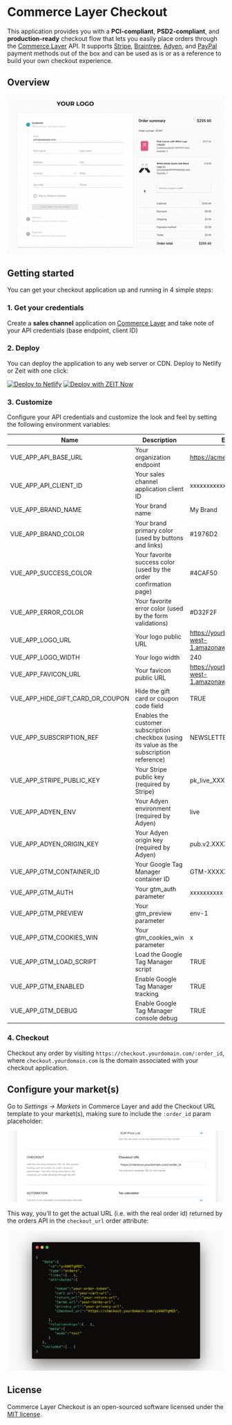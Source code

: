 # Commerce Layer Checkout

This application provides you with a **PCI-compliant**, **PSD2-compliant**, and **production-ready** checkout flow that lets you easily place orders through the [Commerce Layer](https://commercelayer.io/) API. It supports [Stripe](https://stripe.com), [Braintree](https://www.braintreepayments.com), [Adyen](https://www.adyen.com/), and [PayPal](https://www.paypal.com) payment methods out of the box and can be used as is or as a reference to build your own checkout experience.

## Overview

![Demo](docs/demo.gif?raw=true 'Demo')

## Getting started

You can get your checkout application up and running in 4 simple steps:

### 1. Get your credentials

Create a **sales channel** application on [Commerce Layer](https://commercelayer.io) and take note of your API credentials (base endpoint, client ID)

### 2. Deploy

You can deploy the application to any web server or CDN. Deploy to Netlify or Zeit with one click:

[![Deploy to Netlify](https://www.netlify.com/img/deploy/button.svg)](https://app.netlify.com/start/deploy?repository=https://github.com/commercelayer/commercelayer-checkout)
[![Deploy with ZEIT Now](https://zeit.co/button)](https://zeit.co/new/project?template=https://github.com/commercelayer/commercelayer-checkout)

### 3. Customize

Configure your API credentials and customize the look and feel by setting the following environment variables:

| Name                             | Description                                                                                | Example                                                   |
| -------------------------------- | ------------------------------------------------------------------------------------------ | --------------------------------------------------------- |
| VUE_APP_API_BASE_URL             | Your organization endpoint                                                                 | https://acme.commercelayer.io                             |
| VUE_APP_API_CLIENT_ID            | Your sales channel application client ID                                                   | xxxxxxxxxxxxxxxxxxxx                                      |
| VUE_APP_BRAND_NAME               | Your brand name                                                                            | My Brand                                                  |
| VUE_APP_BRAND_COLOR              | Your brand primary color (used by buttons and links)                                       | #1976D2                                                   |
| VUE_APP_SUCCESS_COLOR            | Your favorite success color (used by the order confirmation page)                          | #4CAF50                                                   |
| VUE_APP_ERROR_COLOR              | Your favorite error color (used by the form validations)                                   | #D32F2F                                                   |
| VUE_APP_LOGO_URL                 | Your logo public URL                                                                       | https://yourbucket.s3-eu-west-1.amazonaws.com/logo.png    |
| VUE_APP_LOGO_WIDTH               | Your logo width                                                                            | 240                                                       |
| VUE_APP_FAVICON_URL              | Your favicon public URL                                                                    | https://yourbucket.s3-eu-west-1.amazonaws.com/favicon.ico |
| VUE_APP_HIDE_GIFT_CARD_OR_COUPON | Hide the gift card or coupon code field                                                    | TRUE                                                      |
| VUE_APP_SUBSCRIPTION_REF         | Enables the customer subscription checkbox (using its value as the subscription reference) | NEWSLETTER                                                |
| VUE_APP_STRIPE_PUBLIC_KEY        | Your Stripe public key (required by Stripe)                                                | pk_live_XXXXXXXXXX                                        |
| VUE_APP_ADYEN_ENV                | Your Adyen environment (required by Adyen)                                                 | live                                                      |
| VUE_APP_ADYEN_ORIGIN_KEY         | Your Adyen origin key (required by Adyen)                                                  | pub.v2.XXXXX.YYYYY.ZZZZZ                                  |
| VUE_APP_GTM_CONTAINER_ID         | Your Google Tag Manager container ID                                                       | GTM-XXXXXXX                                               |
| VUE_APP_GTM_AUTH                 | Your gtm_auth parameter                                                                    | xxxxxxxxxx                                                |
| VUE_APP_GTM_PREVIEW              | Your gtm_preview parameter                                                                 | env-1                                                     |
| VUE_APP_GTM_COOKIES_WIN          | Your gtm_cookies_win parameter                                                             | x                                                         |
| VUE_APP_GTM_LOAD_SCRIPT          | Load the Google Tag Manager script                                                         | TRUE                                                      |
| VUE_APP_GTM_ENABLED              | Enable Google Tag Manager tracking                                                         | TRUE                                                      |
| VUE_APP_GTM_DEBUG                | Enable Google Tag Manager console debug                                                    | TRUE                                                      |

### 4. Checkout

Checkout any order by visiting `https://checkout.yourdomain.com/:order_id`, where `checkout.yourdomain.com` is the domain associated with your checkout application.

## Configure your market(s)

Go to _Settings → Markets_ in Commerce Layer and add the Checkout URL template to your market(s), making sure to include the `:order_id` param placeholder:

![Checkout URL configuration](docs/checkout-url-config.png?raw=true 'Checkout URL configuration')

This way, you'll to get the actual URL (i.e. with the real order id) returned by the orders API in the `checkout_url` order attribute:

![Checkout URL API response](docs/checkout-url-api-response-snippet.png?raw=true 'Checkout URL API response')

## License

Commerce Layer Checkout is an open-sourced software licensed under the [MIT license](LICENSE.txt).
